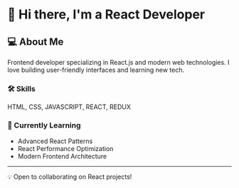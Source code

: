 # 👋 Hi there, I'm a React Developer

## 💻 About Me
Frontend developer specializing in React.js and modern web technologies. I love building user-friendly interfaces and learning new tech.

### 🛠️ Skills
HTML, CSS, JAVASCRIPT, REACT, REDUX

### 🌱 Currently Learning
- Advanced React Patterns
- React Performance Optimization
- Modern Frontend Architecture

---
💡 Open to collaborating on React projects!
